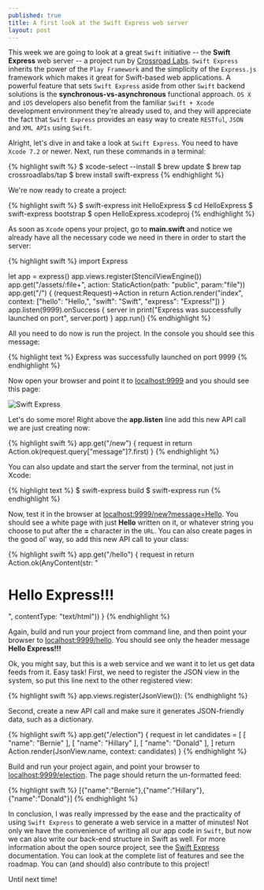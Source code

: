 ```yaml
---
published: true
title: A first look at the Swift Express web server
layout: post
---
```

This week we are going to look at a great `Swift` initiative -- the __Swift Express__ web server -- a project run by [Crossroad Labs](http://crossroadlabs.xyz). `Swift Express` inherits the power of the `Play Framework` and the simplicity of the `Express.js` framework which makes it great for Swift-based web applications. A powerful feature that sets `Swift Express` aside from other `Swift` backend solutions is the __synchronous-vs-asynchronous__ functional approach. `OS X` and `iOS` developers also benefit from the familiar `Swift + Xcode` development environment they're already used to, and they will appreciate the fact that `Swift Express` provides an easy way to create `RESTful`,  `JSON` and `XML APIs` using `Swift`.

Alright, let's dive in and take a look at `Swift Express`. You need to have `Xcode 7.2` or newer. Next, run these commands in a terminal:

{% highlight swift %}
$ xcode-select --install
$ brew update
$ brew tap crossroadlabs/tap
$ brew install swift-express
{% endhighlight %}

We're now ready to create a project:

{% highlight swift %}
$ swift-express init HelloExpress
$ cd HelloExpress
$ swift-express bootstrap
$ open HelloExpress.xcodeproj 
{% endhighlight %}

As soon as `Xcode` opens your project, go to __main.swift__ and notice we already have all the necessary code we need in there in order to start the server:

{% highlight swift %}
import Express

let app = express()
app.views.register(StencilViewEngine())
app.get("/assets/:file+", action: StaticAction(path: "public", param:"file"))
app.get("/") { (request:Request<AnyContent>)->Action<AnyContent> in
    return Action<AnyContent>.render("index", context: ["hello": "Hello,", "swift": "Swift", "express": "Express!"])
}
app.listen(9999).onSuccess { server in
    print("Express was successfully launched on port", server.port)
}
app.run()
{% endhighlight %}

All you need to do now is run the project. In the console you should see this message:

{% highlight text %}
Express was successfully launched on port 9999
{% endhighlight %} 

Now open your browser and point it to [localhost:9999](http://localhost:9999) and you should see this page:

![Swift Express](http://i.imgur.com/CDJEr3h.png "Swift Express")

Let's do some more! Right above the __app.listen__ line add this new API call we are just creating now:

{% highlight swift %}
app.get("/new") { request in
    return Action.ok(request.query["message"]?.first)
}
{% endhighlight %}

You can also update and start the server from the terminal, not just in Xcode:

{% highlight text %}
$ swift-express build
$ swift-express run 
{% endhighlight %}

Now, test it in the browser at [localhost:9999/new?message=Hello](http://localhost:9999/new?message=Hello). You should see a white page with just __Hello__ written on it, or whatever string you choose to put after the __=__ character in the `URL`. You can also create pages in the good ol' way, so add this new API call to your class:

{% highlight swift %}
app.get("/hello") { request in
    return Action.ok(AnyContent(str: "<h1>Hello Express!!!</h1>", contentType: "text/html"))
}
{% endhighlight %}

Again, build and run your project from command line, and then point your browser to [localhost:9999/hello](http://localhost:9999/hello). You should see only the header message __Hello Express!!!__

Ok, you might say, but this is a web service and we want it to let us get data feeds from it. Easy task! First, we need to register the JSON view in the system, so put this line next to the other registered view:

{% highlight swift %}
app.views.register(JsonView()):
{% endhighlight %}

Second, create a new API call and make sure it generates JSON-friendly data, such as a dictionary.  

{% highlight swift %}
app.get("/election") { request in
    let candidates = [
        [ "name": "Bernie" ],
        [ "name": "Hillary" ],
        [ "name": "Donald" ],
    ]
    return Action.render(JsonView.name, context: candidates)
}
{% endhighlight %}

Build and run your project again, and point your browser to [localhost:9999/election](http://localhost:9999/election). The page should return the un-formatted feed:

{% highlight swift %}
[{"name":"Bernie"},{"name":"Hillary"},{"name":"Donald"}]
{% endhighlight %}

In conclusion, I was really impressed by the ease and the practicality of using `Swift Express` to generate a web service in a matter of minutes! Not only we have the convenience of writing all our app code in `Swift`, but now we can also write our back-end structure in Swift as well. For more information about the open source project, see the [Swift Express](https://github.com/crossroadlabs/Express) documentation. You can look at the complete list of features and see the roadmap. You can (and should) also contribute to this project!

Until next time!